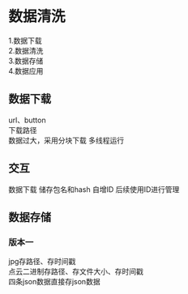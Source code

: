 #	数据清洗
1.数据下载		
2.数据清洗			
3.数据存储			
4.数据应用			
##	数据下载	
url、button	
下载路径		
数据过大，采用分块下载	
多线程运行		
##	交互
数据下载	储存包名和hash	自增ID
后续使用ID进行管理	
##	数据存储
###	版本一	
jpg存路径、存时间戳		
点云二进制存路径、存文件大小、存时间戳		
四条json数据直接存json数据	